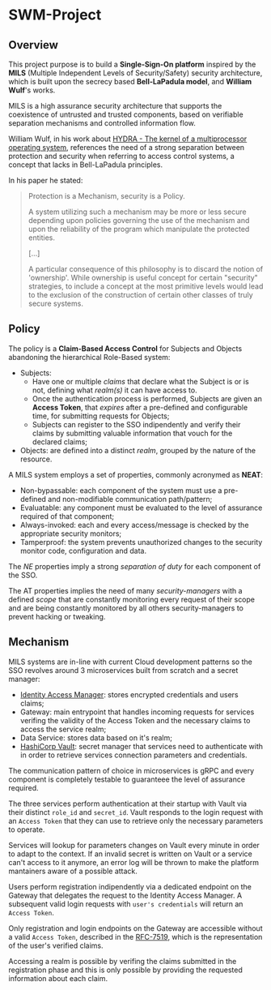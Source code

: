 # SWM-Project

## Overview
This project purpose is to build a **Single-Sign-On platform** inspired by the **MILS** (Multiple Independent Levels of Security/Safety) security architecture, which is built upon the secrecy based **Bell-LaPadula model**, and **William Wulf**'s works.

MILS is a high assurance security architecture that supports the coexistence of untrusted and trusted components, based on verifiable separation mechanisms and controlled information flow.

William Wulf, in his work about [HYDRA - The kernel of a multiprocessor operating system](https://dl.acm.org/doi/10.1145/355616.364017), references the need of a strong separation between protection and security when referring to access control systems, a concept that lacks in Bell-LaPadula principles.

In his paper he stated:
> Protection is a Mechanism, security is a Policy. 
> 
> A system utilizing such a mechanism may be more or less secure depending upon policies governing the use of the mechanism and upon the reliability of the program which manipulate the protected entities. 
> 
> [...]
> 
> A particular consequence of this philosophy is to discard the notion of 'ownership'. 
> While ownership is useful concept for certain "security" strategies, to include a concept at the most primitive levels would lead to the exclusion of the construction of certain other classes of truly secure systems.
 

## Policy
The policy is a **Claim-Based Access Control** for Subjects and Objects abandoning the hierarchical Role-Based system:

* Subjects: 
  * Have one or multiple _claims_ that declare what the Subject is or is not, defining what _realm(s)_ it can have access to. 
  * Once the authentication process is performed, Subjects are given an **Access Token**, that _expires_ after a pre-defined and configurable time, for submitting requests for Objects;
  * Subjects can register to the SSO indipendently and verify their claims by submitting valuable information that vouch for the declared claims;
* Objects: are defined into a distinct _realm_, grouped by the nature of the resource.

A MILS system employs a set of properties, commonly acronymed as **NEAT**:
* Non-bypassable: each component of the system must use a pre-defined and non-modifiable communication path/pattern;
* Evaluatable: any component must be evaluated to the level of assurance required of that component;
* Always-invoked: each and every access/message is checked by the appropriate security monitors;
* Tamperproof: the system prevents unauthorized changes to the security monitor code, configuration and data.

The _NE_ properties imply a strong _separation of duty_ for each component of the SSO.

The AT properties implies the need of many _security-managers_ with a defined _scope_ that are constantly monitoring every request of their scope and are being constantly monitored by all others security-managers to prevent hacking or tweaking.


## Mechanism
MILS systems are in-line with current Cloud development patterns so the SSO revolves around 3 microservices built from scratch and a secret manager:
* [Identity Access Manager](iam/README.md): stores encrypted credentials and users claims;
* Gateway: main entrypoint that handles incoming requests for services verifing the validity of the Access Token and the necessary claims to access the service realm;
* Data Service: stores data based on it's realm;
* [HashiCorp Vault](vault/README.md): secret manager that services need to authenticate with in order to retrieve services connection parameters and credentials.

The communication pattern of choice in microservices is gRPC and every component is completely testable to guaranteee the level of assurance required.

The three services perform authentication at their startup with Vault via their distinct `role_id` and `secret_id`. Vault responds to the login request with an `Access Token`  that they can use to retrieve only the necessary parameters to operate.

Services will lookup for parameters changes on Vault every minute in order to adapt to the context. If an invalid secret is written on Vault or a service can't access to it anymore, an error log will be thrown to make the platform mantainers aware of a possible attack.

Users perform registration indipendently via a dedicated endpoint on the Gateway that delegates the request to the Identity Access Manager. A subsequent valid login requests with `user's credentials` will return an `Access Token`.

Only registration and login endpoints on the Gateway are accessible without a valid `Access Token`, described in the [RFC-7519](https://tools.ietf.org/html/rfc7519), which is the representation of the user's verified claims.

Accessing a realm is possible by verifing the claims submitted in the registration phase and this is only possible by providing the requested information about each claim.